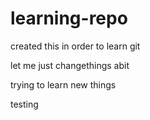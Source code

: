 # learning-repo
created this in order to learn git


let me just changethings abit

trying to learn new things


testing